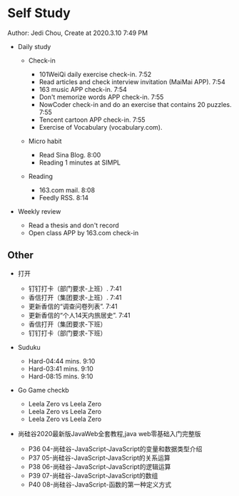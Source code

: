 # Self Study

Author: Jedi Chou, Create at 2020.3.10 7:49 PM

* Daily study
  * Check-in
    * 101WeiQi daily exercise check-in. 7:52
    * Read articles and check interview invitation (MaiMai APP). 7:54
    * 163 music APP check-in. 7:54
    * Don't memorize words APP check-in. 7:55
    * NowCoder check-in and do an exercise that contains 20 puzzles. 7:55
    * Tencent cartoon APP check-in. 7:55
    * Exercise of Vocabulary (vocabulary.com).

  * Micro habit
    * Read Sina Blog. 8:00
    * Reading 1 minutes at SIMPL

  * Reading
    * 163.com mail. 8:08
    * Feedly RSS. 8:14

* Weekly review
  * Read a thesis and don't record
  * Open class APP by 163.com check-in

## Other

* 打开
  * 钉钉打卡（部门要求-上班）. 7:41
  * 香信打开（集团要求-上班）. 7:41
  * 更新香信的“调查问卷列表”. 7:41
  * 更新香信的“个人14天内旅居史”. 7:41
  * 香信打开（集团要求-下班）
  * 钉钉打卡（部门要求-下班）

* Suduku
  * Hard-04:44 mins. 9:10
  * Hard-03:41 mins. 9:10
  * Hard-08:15 mins. 9:10

* Go Game checkb
  * Leela Zero vs Leela Zero
  * Leela Zero vs Leela Zero
  * Leela Zero vs Leela Zero

* 尚硅谷2020最新版JavaWeb全套教程,java web零基础入门完整版
  * P36 04-尚硅谷-JavaScript-JavaScript的变量和数据类型介绍
  * P37 05-尚硅谷-JavaScript-JavaScript的关系运算
  * P38 06-尚硅谷-JavaScript-JavaScript的逻辑运算
  * P39 07-尚硅谷-JavaScript-JavaScript的数组
  * P40 08-尚硅谷-JavaScript-函数的第一种定义方式
